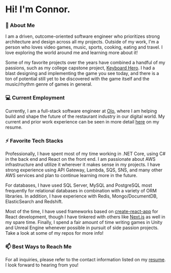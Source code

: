 # Hi! I'm Connor.

### :wave: About Me
I am a driven, outcome-oriented software engineer who prioritizes strong
architecture and design across all my projects. Outside of my work, I'm a person
who loves video games, music, sports, cooking, eating and travel. I love exploring
the world around me and learning more about it!

Some of my favorite projects over the years have combined a handful
of my passions, such as my college capstone project,
[Keyboard Hero](https://github.com/connorlucier/KeyboardHero).
I had a blast designing and implementing the game you see today,
and there is a ton of potential still yet to be discovered with
the game itself and the music/rhythm genre of games in general.

### :computer: Current Employment
Currently, I am a full-stack software engineer at
[Olo](https://www.olo.com), where I am helping build and shape the
future of the restaurant industry in our digital world. My
current and prior work experience can be seen in more detail
[here](https://github.com/connorlucier/connorlucier/blob/master/resume.pdf)
on my resume.

### :zap: Favorite Tech Stacks
Professionally, I have spent most of my time working in .NET Core,
using C# in the back end and React on the front end. I am passionate
about AWS infrastructure and utilize it wherever it makes sense in my
projects. I have strong experience using API Gateway, Lambda, SQS, SNS,
and many other AWS services and plan to continue learning more in the
future.

For databases, I have used SQL Server, MySQL and PostgreSQL most frequently
for relational databases in combination with a variety of ORM libraries. In
addition, I have experience with Redis, Mongo/DocumentDB,
ElasticSearch and Redshift.

Most of the time, I have used frameworks based on
[create-react-app](https://github.com/facebook/create-react-app)
for React development, though I have tinkered with others like
[Next.js](https://next.js.org) as well in my spare time.
Finally, I spend a fair amount of time writing games in Unity
and Unreal Engine whenever possible in pursuit of side passion
projects. Take a look at some of my repos for more info!

### :mailbox: Best Ways to Reach Me
For all inquiries, please refer to the contact information listed on
my [resume](https://github.com/connorlucier/connorlucier/blob/master/resume.pdf).
I look forward to hearing from you!
